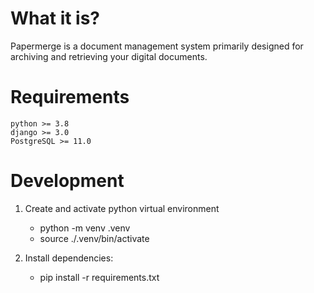 What it is?
===========

Papermerge is a document management system primarily designed for archiving
and retrieving your digital documents.


Requirements
============

    python >= 3.8
    django >= 3.0
    PostgreSQL >= 11.0

Development
===========

1. Create and activate python virtual environment
    
    * python -m venv .venv
    * source ./.venv/bin/activate

2. Install dependencies:

    * pip install -r requirements.txt

